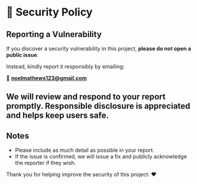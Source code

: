 # 🔐 Security Policy

## Reporting a Vulnerability

If you discover a security vulnerability in this project, **please do not open a public issue**.

Instead, kindly report it responsibly by emailing:

📧 **noelmathews123@gmail.com**

We will review and respond to your report promptly. Responsible disclosure is appreciated and helps keep users safe.
---

## Notes

- Please include as much detail as possible in your report.
- If the issue is confirmed, we will issue a fix and publicly acknowledge the reporter if they wish.

Thank you for helping improve the security of this project. ❤️
